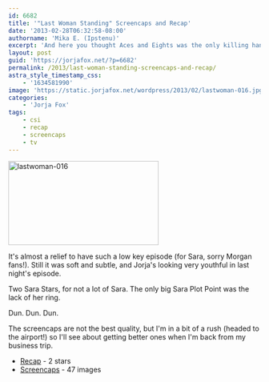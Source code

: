 ```yaml
---
id: 6682
title: '"Last Woman Standing" Screencaps and Recap'
date: '2013-02-28T06:32:58-08:00'
authorname: 'Mika E. (Ipstenu)'
excerpt: 'And here you thought Aces and Eights was the only killing hand in Poker.'
layout: post
guid: 'https://jorjafox.net/?p=6682'
permalink: /2013/last-woman-standing-screencaps-and-recap/
astra_style_timestamp_css:
    - '1634581990'
image: 'https://static.jorjafox.net/wordpress/2013/02/lastwoman-016.jpg'
categories:
    - 'Jorja Fox'
tags:
    - csi
    - recap
    - screencaps
    - tv
---
```


<a href="//static.jorjafox.net/wordpress/2013/02/lastwoman-016.jpg"><img class="alignleft size-medium wp-image-6683" alt="lastwoman-016" src="//static.jorjafox.net/wordpress/2013/02/lastwoman-016-300x168.jpg" width="300" height="168" /></a>

It's almost a relief to have such a low key episode (for Sara, sorry Morgan fans!). Still it was soft and subtle, and Jorja's looking very youthful in last night's episode.

Two Sara Stars, for not a lot of Sara. The only big Sara Plot Point was the lack of her ring.

Dun. Dun. Dun.

The screencaps are not the best quality, but I'm in a bit of a rush (headed to the airport!) so I'll see about getting better ones when I'm back from my business trip.
<ul>
	<li><a href="https://jorjafox.net/wiki/Last_Woman_Standing">Recap</a> - 2 stars</li>
	<li><a href="https://jorjafox.net/gallery/tv/csi/season13/16last/">Screencaps</a> - 47 images</li>
</ul>
